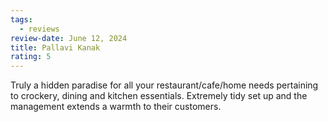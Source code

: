 ```yaml
---
tags:
  - reviews
review-date: June 12, 2024
title: Pallavi Kanak
rating: 5
---
```

Truly a hidden paradise for all your restaurant/cafe/home needs pertaining to crockery, dining and kitchen essentials. Extremely tidy set up and the management extends a warmth to their customers.
